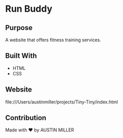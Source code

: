 # Run Buddy

## Purpose
A website that offers fitness training services.

## Built With
* HTML
* CSS

## Website
file:///Users/austinmiller/projects/Tiny-Tiny/index.html

## Contribution
Made with ❤️ by AUSTIN MILLER 
